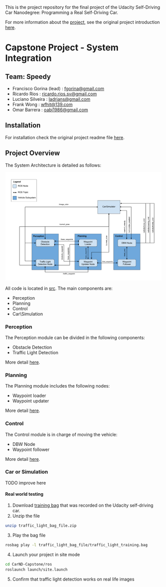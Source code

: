This is the project repository for the final project of the Udacity Self-Driving Car Nanodegree: Programming a Real Self-Driving Car.

For more information about the [project](https://github.com/udacity/CarND-Capstone/), see the original project introduction [here](https://classroom.udacity.com/nanodegrees/nd013/parts/6047fe34-d93c-4f50-8336-b70ef10cb4b2/modules/e1a23b06-329a-4684-a717-ad476f0d8dff/lessons/462c933d-9f24-42d3-8bdc-a08a5fc866e4/concepts/5ab4b122-83e6-436d-850f-9f4d26627fd9).

# Capstone Project - System Integration

## Team: Speedy

  - Francisco Gorina (lead) : fgorina@gmail.com
  - Ricardo Rios : ricardo.rios.sv@gmail.com
  - Luciano Silveira : ladrians@gmail.com
  - Frank Wong : wfhit@139.com
  - Omar Barrera : oabj1986@gmail.com

## Installation

For installation check the original project readme file [here](https://github.com/udacity/CarND-Capstone/).
  
## Project Overview

The System Architecture is detailed as follows:

![Architecture](./imgs/final-project-ros-graph-v2.png)

All code is located in [src](./ros/src). The main components are:

  - Perception
  - Planning
  - Control
  - Car\Simulation

### Perception

The Perception module can be divided in the following components:

  - Obstacle Detection
  - Traffic Light Detection

More detail [here](perception.md).

### Planning

The Planning module includes the following nodes:

  - Waypoint loader
  - Waypoint updater

More detail [here](planning.md).

### Control

The Control module is in charge of moving the vehicle:

  - DBW Node
  - Waypoint follower
  
More detail [here](control.md).

### Car or Simulation

TODO improve here

#### Real world testing
1. Download [training bag](https://s3-us-west-1.amazonaws.com/udacity-selfdrivingcar/traffic_light_bag_file.zip) that was recorded on the Udacity self-driving car.
2. Unzip the file
```bash
unzip traffic_light_bag_file.zip
```
3. Play the bag file
```bash
rosbag play -l traffic_light_bag_file/traffic_light_training.bag
```
4. Launch your project in site mode
```bash
cd CarND-Capstone/ros
roslaunch launch/site.launch
```
5. Confirm that traffic light detection works on real life images
